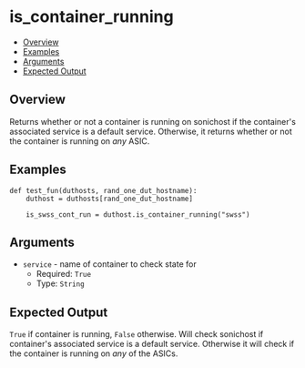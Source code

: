 # is_container_running

- [Overview](#overview)
- [Examples](#examples)
- [Arguments](#arguments)
- [Expected Output](#expected-output)

## Overview
Returns whether or not a container is running on sonichost if the container's associated service is a default service. Otherwise, it returns whether or not the container is running on _any_ ASIC.

## Examples
```
def test_fun(duthosts, rand_one_dut_hostname):
    duthost = duthosts[rand_one_dut_hostname]

    is_swss_cont_run = duthost.is_container_running("swss")
```

## Arguments
- `service` - name of container to check state for
    - Required: `True`
    - Type: `String`

## Expected Output
`True` if container is running, `False` otherwise. Will check sonichost if container's associated service is a default service. Otherwise it will check if the container is running on _any_ of the ASICs.